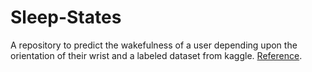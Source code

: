 # Sleep-States
A repository to predict the wakefulness of a user depending upon the orientation of their wrist and a labeled dataset from kaggle. [Reference](https://www.kaggle.com/competitions/child-mind-institute-detect-sleep-states/data).
